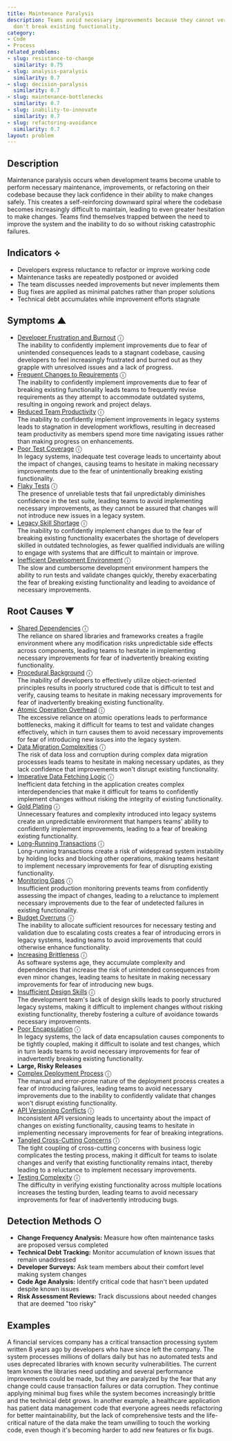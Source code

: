 ```yaml
---
title: Maintenance Paralysis
description: Teams avoid necessary improvements because they cannot verify that changes
  don't break existing functionality.
category:
- Code
- Process
related_problems:
- slug: resistance-to-change
  similarity: 0.75
- slug: analysis-paralysis
  similarity: 0.7
- slug: decision-paralysis
  similarity: 0.7
- slug: maintenance-bottlenecks
  similarity: 0.7
- slug: inability-to-innovate
  similarity: 0.7
- slug: refactoring-avoidance
  similarity: 0.7
layout: problem
---
```


## Description

Maintenance paralysis occurs when development teams become unable to perform necessary maintenance, improvements, or refactoring on their codebase because they lack confidence in their ability to make changes safely. This creates a self-reinforcing downward spiral where the codebase becomes increasingly difficult to maintain, leading to even greater hesitation to make changes. Teams find themselves trapped between the need to improve the system and the inability to do so without risking catastrophic failures.

## Indicators ⟡
- Developers express reluctance to refactor or improve working code
- Maintenance tasks are repeatedly postponed or avoided
- The team discusses needed improvements but never implements them
- Bug fixes are applied as minimal patches rather than proper solutions
- Technical debt accumulates while improvement efforts stagnate

## Symptoms ▲
- [Developer Frustration and Burnout](developer-frustration-and-burnout.md) <span class="info-tooltip" title="Confidence: 0.403, Strength: 0.625">ⓘ</span>
<br/>  The inability to confidently implement improvements due to fear of unintended consequences leads to a stagnant codebase, causing developers to feel increasingly frustrated and burned out as they grapple with unresolved issues and a lack of progress.
- [Frequent Changes to Requirements](frequent-changes-to-requirements.md) <span class="info-tooltip" title="Confidence: 0.395, Strength: 0.633">ⓘ</span>
<br/>  The inability to confidently implement improvements due to fear of breaking existing functionality leads teams to frequently revise requirements as they attempt to accommodate outdated systems, resulting in ongoing rework and project delays.
- [Reduced Team Productivity](reduced-team-productivity.md) <span class="info-tooltip" title="Confidence: 0.390, Strength: 0.730">ⓘ</span>
<br/>  The inability to confidently implement improvements in legacy systems leads to stagnation in development workflows, resulting in decreased team productivity as members spend more time navigating issues rather than making progress on enhancements.
- [Poor Test Coverage](poor-test-coverage.md) <span class="info-tooltip" title="Confidence: 0.350, Strength: 0.592">ⓘ</span>
<br/>  In legacy systems, inadequate test coverage leads to uncertainty about the impact of changes, causing teams to hesitate in making necessary improvements due to the fear of unintentionally breaking existing functionality.
- [Flaky Tests](flaky-tests.md) <span class="info-tooltip" title="Confidence: 0.315, Strength: 0.670">ⓘ</span>
<br/>  The presence of unreliable tests that fail unpredictably diminishes confidence in the test suite, leading teams to avoid implementing necessary improvements, as they cannot be assured that changes will not introduce new issues in a legacy system.
- [Legacy Skill Shortage](legacy-skill-shortage.md) <span class="info-tooltip" title="Confidence: 0.315, Strength: 0.568">ⓘ</span>
<br/>  The inability to confidently implement changes due to the fear of breaking existing functionality exacerbates the shortage of developers skilled in outdated technologies, as fewer qualified individuals are willing to engage with systems that are difficult to maintain or improve.
- [Inefficient Development Environment](inefficient-development-environment.md) <span class="info-tooltip" title="Confidence: 0.309, Strength: 0.547">ⓘ</span>
<br/>  The slow and cumbersome development environment hampers the ability to run tests and validate changes quickly, thereby exacerbating the fear of breaking existing functionality and leading to avoidance of necessary improvements.

## Root Causes ▼
- [Shared Dependencies](shared-dependencies.md) <span class="info-tooltip" title="Confidence: 0.419, Strength: 0.958">ⓘ</span>
<br/>  The reliance on shared libraries and frameworks creates a fragile environment where any modification risks unpredictable side effects across components, leading teams to hesitate in implementing necessary improvements for fear of inadvertently breaking existing functionality.
- [Procedural Background](procedural-background.md) <span class="info-tooltip" title="Confidence: 0.399, Strength: 0.941">ⓘ</span>
<br/>  The inability of developers to effectively utilize object-oriented principles results in poorly structured code that is difficult to test and verify, causing teams to hesitate in making necessary improvements for fear of inadvertently breaking existing functionality.
- [Atomic Operation Overhead](atomic-operation-overhead.md) <span class="info-tooltip" title="Confidence: 0.379, Strength: 0.871">ⓘ</span>
<br/>  The excessive reliance on atomic operations leads to performance bottlenecks, making it difficult for teams to test and validate changes effectively, which in turn causes them to avoid necessary improvements for fear of introducing new issues into the legacy system.
- [Data Migration Complexities](data-migration-complexities.md) <span class="info-tooltip" title="Confidence: 0.377, Strength: 0.906">ⓘ</span>
<br/>  The risk of data loss and corruption during complex data migration processes leads teams to hesitate in making necessary updates, as they lack confidence that improvements won't disrupt existing functionality.
- [Imperative Data Fetching Logic](imperative-data-fetching-logic.md) <span class="info-tooltip" title="Confidence: 0.375, Strength: 0.880">ⓘ</span>
<br/>  Inefficient data fetching in the application creates complex interdependencies that make it difficult for teams to confidently implement changes without risking the integrity of existing functionality.
- [Gold Plating](gold-plating.md) <span class="info-tooltip" title="Confidence: 0.362, Strength: 0.919">ⓘ</span>
<br/>  Unnecessary features and complexity introduced into legacy systems create an unpredictable environment that hampers teams' ability to confidently implement improvements, leading to a fear of breaking existing functionality.
- [Long-Running Transactions](long-running-transactions.md) <span class="info-tooltip" title="Confidence: 0.362, Strength: 0.880">ⓘ</span>
<br/>  Long-running transactions create a risk of widespread system instability by holding locks and blocking other operations, making teams hesitant to implement necessary improvements for fear of disrupting existing functionality.
- [Monitoring Gaps](monitoring-gaps.md) <span class="info-tooltip" title="Confidence: 0.338, Strength: 0.902">ⓘ</span>
<br/>  Insufficient production monitoring prevents teams from confidently assessing the impact of changes, leading to a reluctance to implement necessary improvements due to the fear of undetected failures in existing functionality.
- [Budget Overruns](budget-overruns.md) <span class="info-tooltip" title="Confidence: 0.338, Strength: 0.942">ⓘ</span>
<br/>  The inability to allocate sufficient resources for necessary testing and validation due to escalating costs creates a fear of introducing errors in legacy systems, leading teams to avoid improvements that could otherwise enhance functionality.
- [Increasing Brittleness](increasing-brittleness.md) <span class="info-tooltip" title="Confidence: 0.327, Strength: 0.911">ⓘ</span>
<br/>  As software systems age, they accumulate complexity and dependencies that increase the risk of unintended consequences from even minor changes, leading teams to hesitate in making necessary improvements for fear of introducing new bugs.
- [Insufficient Design Skills](insufficient-design-skills.md) <span class="info-tooltip" title="Confidence: 0.327, Strength: 0.920">ⓘ</span>
<br/>  The development team's lack of design skills leads to poorly structured legacy systems, making it difficult to implement changes without risking existing functionality, thereby fostering a culture of avoidance towards necessary improvements.
- [Poor Encapsulation](poor-encapsulation.md) <span class="info-tooltip" title="Confidence: 0.327, Strength: 0.910">ⓘ</span>
<br/>  In legacy systems, the lack of data encapsulation causes components to be tightly coupled, making it difficult to isolate and test changes, which in turn leads teams to avoid necessary improvements for fear of inadvertently breaking existing functionality.
- **Large, Risky Releases**
- [Complex Deployment Process](complex-deployment-process.md) <span class="info-tooltip" title="Confidence: 0.311, Strength: 0.836">ⓘ</span>
<br/>  The manual and error-prone nature of the deployment process creates a fear of introducing failures, leading teams to avoid necessary improvements due to the inability to confidently validate that changes won't disrupt existing functionality.
- [API Versioning Conflicts](api-versioning-conflicts.md) <span class="info-tooltip" title="Confidence: 0.307, Strength: 0.872">ⓘ</span>
<br/>  Inconsistent API versioning leads to uncertainty about the impact of changes on existing functionality, causing teams to hesitate in implementing necessary improvements for fear of breaking integrations.
- [Tangled Cross-Cutting Concerns](tangled-cross-cutting-concerns.md) <span class="info-tooltip" title="Confidence: 0.305, Strength: 0.897">ⓘ</span>
<br/>  The tight coupling of cross-cutting concerns with business logic complicates the testing process, making it difficult for teams to isolate changes and verify that existing functionality remains intact, thereby leading to a reluctance to implement necessary improvements.
- [Testing Complexity](testing-complexity.md) <span class="info-tooltip" title="Confidence: 0.303, Strength: 0.878">ⓘ</span>
<br/>  The difficulty in verifying existing functionality across multiple locations increases the testing burden, leading teams to avoid necessary improvements for fear of inadvertently introducing bugs.

## Detection Methods ○
- **Change Frequency Analysis:** Measure how often maintenance tasks are proposed versus completed
- **Technical Debt Tracking:** Monitor accumulation of known issues that remain unaddressed
- **Developer Surveys:** Ask team members about their comfort level making system changes
- **Code Age Analysis:** Identify critical code that hasn't been updated despite known issues
- **Risk Assessment Reviews:** Track discussions about needed changes that are deemed "too risky"

## Examples

A financial services company has a critical transaction processing system written 8 years ago by developers who have since left the company. The system processes millions of dollars daily but has no automated tests and uses deprecated libraries with known security vulnerabilities. The current team knows the libraries need updating and several performance improvements could be made, but they are paralyzed by the fear that any change could cause transaction failures or data corruption. They continue applying minimal bug fixes while the system becomes increasingly brittle and the technical debt grows. In another example, a healthcare application has patient data management code that everyone agrees needs refactoring for better maintainability, but the lack of comprehensive tests and the life-critical nature of the data make the team unwilling to touch the working code, even though it's becoming harder to add new features or fix bugs.
